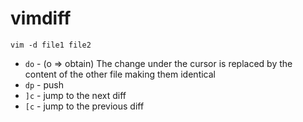 # vimdiff

```shell
vim -d file1 file2
```

- `do` - (o => obtain) The change under the cursor is replaced
  by the content of the other file making them identical
- `dp` - push
- `]c` - jump to the next diff
- `[c` - jump to the previous diff

